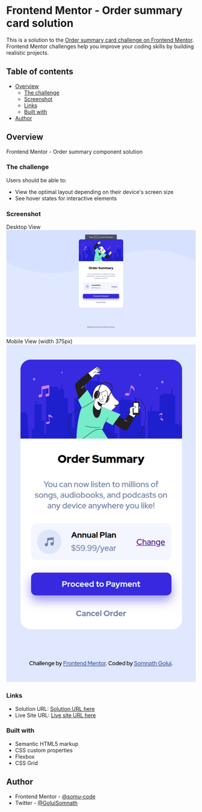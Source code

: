 # Frontend Mentor - Order summary card solution

This is a solution to the [Order summary card challenge on Frontend Mentor](https://www.frontendmentor.io/challenges/order-summary-component-QlPmajDUj). Frontend Mentor challenges help you improve your coding skills by building realistic projects.

## Table of contents

- [Overview](#overview)
  - [The challenge](#the-challenge)
  - [Screenshot](#screenshot)
  - [Links](#links)
  - [Built with](#built-with)
- [Author](#author)

## Overview

Frontend Mentor - Order summary component solution

### The challenge

Users should be able to:

- View the optimal layout depending on their device's screen size
- See hover states for interactive elements

### Screenshot

Desktop View
![](./screenshot/desktop-view.png)
Mobile View (width 375px)
![](./screenshot/mobile-view.png)

### Links

- Solution URL: [Solution URL here](https://www.frontendmentor.io/solutions/order-summary-component-lMCi4C-YsW)
- Live Site URL: [Live site URL here](https://order-summary-component-9wj.pages.dev/)

### Built with

- Semantic HTML5 markup
- CSS custom properties
- Flexbox
- CSS Grid

## Author

- Frontend Mentor - [@somu-code](https://www.frontendmentor.io/profile/somu-code)
- Twitter - [@GoluiSomnath](https://www.twitter.com/GoluiSomnath)
